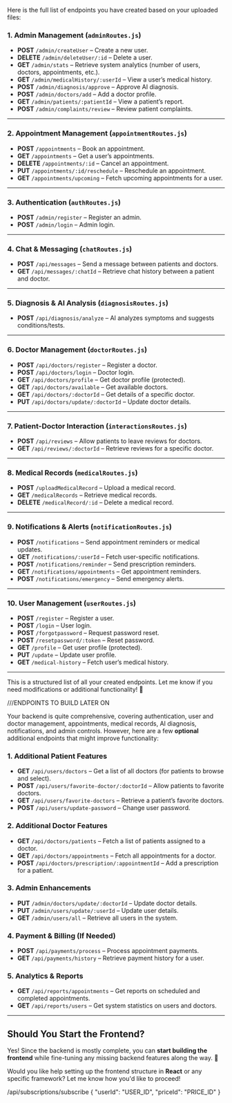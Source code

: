 Here is the full list of endpoints you have created based on your uploaded files:

### **1. Admin Management (`adminRoutes.js`)**
- **POST** `/admin/createUser` – Create a new user.
- **DELETE** `/admin/deleteUser/:id` – Delete a user.
- **GET** `/admin/stats` – Retrieve system analytics (number of users, doctors, appointments, etc.).
- **GET** `/admin/medicalHistory/:userId` – View a user’s medical history.
- **POST** `/admin/diagnosis/approve` – Approve AI diagnosis.
- **POST** `/admin/doctors/add` – Add a doctor profile.
- **GET** `/admin/patients/:patientId` – View a patient’s report.
- **POST** `/admin/complaints/review` – Review patient complaints.

---

### **2. Appointment Management (`appointmentRoutes.js`)**
- **POST** `/appointments` – Book an appointment.
- **GET** `/appointments` – Get a user’s appointments.
- **DELETE** `/appointments/:id` – Cancel an appointment.
- **PUT** `/appointments/:id/reschedule` – Reschedule an appointment.
- **GET** `/appointments/upcoming` – Fetch upcoming appointments for a user.

---

### **3. Authentication (`authRoutes.js`)**
- **POST** `/admin/register` – Register an admin.
- **POST** `/admin/login` – Admin login.

---

### **4. Chat & Messaging (`chatRoutes.js`)**
- **POST** `/api/messages` – Send a message between patients and doctors.
- **GET** `/api/messages/:chatId` – Retrieve chat history between a patient and doctor.

---

### **5. Diagnosis & AI Analysis (`diagnosisRoutes.js`)**
- **POST** `/api/diagnosis/analyze` – AI analyzes symptoms and suggests conditions/tests.

---

### **6. Doctor Management (`doctorRoutes.js`)**
- **POST** `/api/doctors/register` – Register a doctor.
- **POST** `/api/doctors/login` – Doctor login.
- **GET** `/api/doctors/profile` – Get doctor profile (protected).
- **GET** `/api/doctors/available` – Get available doctors.
- **GET** `/api/doctors/:doctorId` – Get details of a specific doctor.
- **PUT** `/api/doctors/update/:doctorId` – Update doctor details.

---

### **7. Patient-Doctor Interaction (`interactionsRoutes.js`)**
- **POST** `/api/reviews` – Allow patients to leave reviews for doctors.
- **GET** `/api/reviews/:doctorId` – Retrieve reviews for a specific doctor.

---

### **8. Medical Records (`medicalRoutes.js`)**
- **POST** `/uploadMedicalRecord` – Upload a medical record.
- **GET** `/medicalRecords` – Retrieve medical records.
- **DELETE** `/medicalRecord/:id` – Delete a medical record.

---

### **9. Notifications & Alerts (`notificationRoutes.js`)**
- **POST** `/notifications` – Send appointment reminders or medical updates.
- **GET** `/notifications/:userId` – Fetch user-specific notifications.
- **POST** `/notifications/reminder` – Send prescription reminders.
- **GET** `/notifications/appointments` – Get appointment reminders.
- **POST** `/notifications/emergency` – Send emergency alerts.

---

### **10. User Management (`userRoutes.js`)**
- **POST** `/register` – Register a user.
- **POST** `/login` – User login.
- **POST** `/forgotpassword` – Request password reset.
- **POST** `/resetpassword/:token` – Reset password.
- **GET** `/profile` – Get user profile (protected).
- **PUT** `/update` – Update user profile.
- **GET** `/medical-history` – Fetch user’s medical history.

---

This is a structured list of all your created endpoints. Let me know if you need modifications or additional functionality! 🚀


///ENDPOINTS TO BUILD LATER ON 

Your backend is quite comprehensive, covering authentication, user and doctor management, appointments, medical records, AI diagnosis, notifications, and admin controls. However, here are a few **optional** additional endpoints that might improve functionality:

### **1. Additional Patient Features**
- **GET** `/api/users/doctors` – Get a list of all doctors (for patients to browse and select).
- **POST** `/api/users/favorite-doctor/:doctorId` – Allow patients to favorite doctors.
- **GET** `/api/users/favorite-doctors` – Retrieve a patient’s favorite doctors.
- **POST** `/api/users/update-password` – Change user password.

### **2. Additional Doctor Features**
- **GET** `/api/doctors/patients` – Fetch a list of patients assigned to a doctor.
- **GET** `/api/doctors/appointments` – Fetch all appointments for a doctor.
- **POST** `/api/doctors/prescription/:appointmentId` – Add a prescription for a patient.

### **3. Admin Enhancements**
- **PUT** `/admin/doctors/update/:doctorId` – Update doctor details.
- **PUT** `/admin/users/update/:userId` – Update user details.
- **GET** `/admin/users/all` – Retrieve all users in the system.

### **4. Payment & Billing (If Needed)**
- **POST** `/api/payments/process` – Process appointment payments.
- **GET** `/api/payments/history` – Retrieve payment history for a user.

### **5. Analytics & Reports**
- **GET** `/api/reports/appointments` – Get reports on scheduled and completed appointments.
- **GET** `/api/reports/users` – Get system statistics on users and doctors.

---

## **Should You Start the Frontend?**
Yes! Since the backend is mostly complete, you can **start building the frontend** while fine-tuning any missing backend features along the way. 🚀 

Would you like help setting up the frontend structure in **React** or any specific framework? Let me know how you'd like to proceed!

/api/subscriptions/subscribe
{ "userId": "USER_ID", "priceId": "PRICE_ID" }
